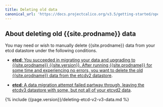 ```yaml
---
title: Deleting old data
canonical_url: 'https://docs.projectcalico.org/v3.5/getting-started/openstack/upgrade/delete'
---
```


## About deleting old {{site.prodname}} data

You may need or wish to manually delete {{site.prodname}} data from your etcd datastore under the
following conditions.
  
- [**etcd**: You succeeded in migrating your data and upgrading to {{site.prodname}} {{site.version}}. After
  running {{site.prodname}} for some time and experiencing no errors, you want to delete
  the old {{site.prodname}} data from the etcdv2 datastore](#deleting-calico-data-from-etcdv2-after-a-successful-migration-and-upgrade).
  
- [**etcd**: A data migration attempt failed partway through, leaving the etcdv3 datastore
  with some, but not all of your etcvd2 data](#deleting-calico-data-from-etcdv3-after-a-partial-migration).

{% include {{page.version}}/deleting-etcd-v2-v3-data.md %}
